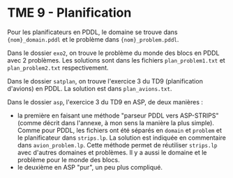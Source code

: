 # TME 9 - Planification

Pour les planificateurs en PDDL, le domaine se trouve dans `{nom}_domain.pddl` et le problème dans `{nom}_problem.pddl`.

Dans le dossier `exo2`, on trouve le problème du monde des blocs en PDDL avec 2 problèmes. Les solutions sont dans les fichiers `plan_problem1.txt` et `plan_problem2.txt` respectivement.

Dans le dossier `satplan`, on trouve l'exercice 3 du TD9 (planification d'avions) en PDDL. La solution est dans `plan_avions.txt`.

Dans le dossier `asp`, l'exercice 3 du TD9 en ASP, de deux manières : 
- la première en faisant une méthode "parseur PDDL vers ASP-STRIPS" (comme décrit dans l'annexe, à mon sens la manière la plus simple). Comme pour PDDL, les fichiers ont été séparés en `domain` et `problem` et le planificateur dans `strips.lp`. La solution est indiquée en commentaire dans `avion_problem.lp`. Cette méthode permet de réutiliser `strips.lp` avec d'autres domaines et problèmes. Il y a aussi le domaine et le problème pour le monde des blocs.
- le deuxième en ASP "pur", un peu plus compliqué.
